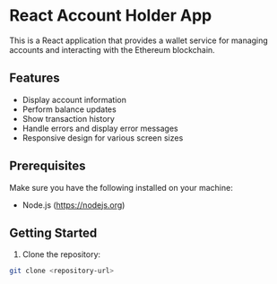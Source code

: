 
# React Account Holder App

This is a React application that provides a wallet service for managing accounts and interacting with the Ethereum blockchain.

## Features

- Display account information
- Perform balance updates
- Show transaction history
- Handle errors and display error messages
- Responsive design for various screen sizes

## Prerequisites

Make sure you have the following installed on your machine:

- Node.js (https://nodejs.org)

## Getting Started

1. Clone the repository:

```bash
git clone <repository-url>

